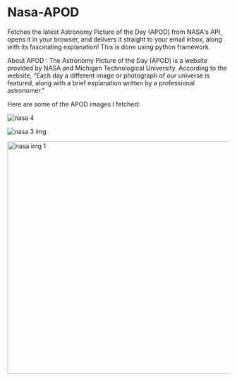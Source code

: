 # Nasa-APOD
Fetches the latest Astronomy Picture of the Day (APOD) from NASA's API, opens it in your browser, and delivers it straight to your email inbox, along with its fascinating explanation! This is done using python framework.

About APOD : 
The Astronomy Picture of the Day (APOD) is a website provided by NASA and Michigan Technological University. According to the website, "Each day a different image or photograph of our universe is featured, along with a brief explanation written by a professional astronomer."

Here are some of the APOD images I fetched:

![nasa 4](https://github.com/shrutiparmar2003/Nasa-APOD/assets/145827392/b670bd06-3240-4931-b8f6-5b172e7fb083)

![nasa 3 img](https://github.com/shrutiparmar2003/Nasa-APOD/assets/145827392/8858622e-7543-4a81-a1dd-67a25fe36dfa)

<img width="527" alt="nasa img 1" src="https://github.com/shrutiparmar2003/Nasa-APOD/assets/145827392/3782eec7-35f3-4cf3-aec7-dc2edca1ffc0">

